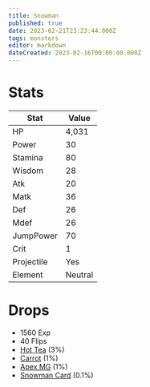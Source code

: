 ```yaml
---
title: Snowman
published: true
date: 2023-02-21T23:23:44.000Z
tags: monsters
editor: markdown
dateCreated: 2023-02-16T00:00:00.000Z
---
```


# Stats
|Stat|Value|
|-|-|
|HP|4,031|
|Power|30|
|Stamina|80|
|Wisdom|28|
|Atk|20|
|Matk|36|
|Def|26|
|Mdef|26|
|JumpPower|70|
|Crit|1|
|Projectile|Yes|
|Element|Neutral|

# Drops
 * 1560 Exp
 * 40 Flips
 * [Hot Tea](/items/hot-tea.md) (3%)
 * [Carrot](/items/carrot.md) (1%)
 * [Apex MG](/items/apex-mg.md) (1%)
 * [Snowman Card](/items/snowman-card.md) (0.1%)
